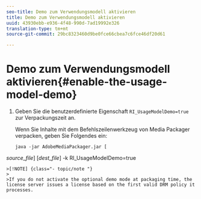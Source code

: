 ```yaml
---
seo-title: Demo zum Verwendungsmodell aktivieren
title: Demo zum Verwendungsmodell aktivieren
uuid: 43930ebb-e936-4f48-990d-7ad19992e326
translation-type: tm+mt
source-git-commit: 29bc8323460d9be0fce66cbea7c6fce46df20d61

---
```



# Demo zum Verwendungsmodell aktivieren{#enable-the-usage-model-demo}

1. Geben Sie die benutzerdefinierte Eigenschaft `RI_UsageModelDemo=true` zur Verpackungszeit an.

   Wenn Sie Inhalte mit dem Befehlszeilenwerkzeug von Media Packager verpacken, geben Sie Folgendes ein:

   ```
   java -jar AdobeMediaPackager.jar [
   
<i>source_file</i>] [<i>dest_file</i>] -k RI_UsageModelDemo=true

```
>[!NOTE] {class="- topic/note "}
>
>If you do not activate the optional demo mode at packaging time, the license server issues a license based on the first valid DRM policy it processes.


